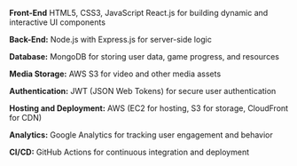 **Front-End**
HTML5, CSS3, JavaScript
React.js for building dynamic and interactive UI components

**Back-End:**
Node.js with Express.js for server-side logic

**Database:**
MongoDB for storing user data, game progress, and resources

**Media Storage:**
AWS S3 for video and other media assets

**Authentication:**
JWT (JSON Web Tokens) for secure user authentication

**Hosting and Deployment:**
AWS (EC2 for hosting, S3 for storage, CloudFront for CDN)

**Analytics:**
Google Analytics for tracking user engagement and behavior

**CI/CD:**
GitHub Actions for continuous integration and deployment
